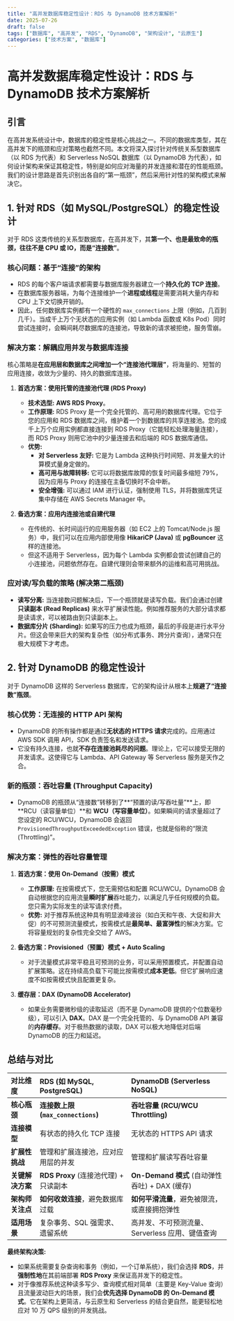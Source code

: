 ```yaml
---
title: "高并发数据库稳定性设计：RDS 与 DynamoDB 技术方案解析"
date: 2025-07-26
draft: false
tags: ["数据库", "高并发", "RDS", "DynamoDB", "架构设计", "云原生"]
categories: ["技术方案", "数据库"]
---
```


# 高并发数据库稳定性设计：RDS 与 DynamoDB 技术方案解析

## 引言

在高并发系统设计中，数据库的稳定性是核心挑战之一。不同的数据库类型，其在高并发下的瓶颈和应对策略也截然不同。本文将深入探讨针对传统关系型数据库（以 RDS 为代表）和 Serverless NoSQL 数据库（以 DynamoDB 为代表），如何设计架构来保证其稳定性，特别是如何应对海量的并发连接和潜在的性能瓶颈。我们的设计思路是首先识别出各自的“第一瓶颈”，然后采用针对性的架构模式来解决它。

## 1. 针对 RDS（如 MySQL/PostgreSQL）的稳定性设计

对于 RDS 这类传统的关系型数据库，在高并发下，其**第一个、也是最致命的瓶颈，往往不是 CPU 或 IO，而是“连接数”**。

### 核心问题：基于“连接”的架构

*   RDS 的每个客户端请求都需要与数据库服务器建立一个**持久化的 TCP 连接**。
*   在数据库服务器端，为每个连接维护一个**进程或线程**是需要消耗大量内存和 CPU 上下文切换开销的。
*   因此，任何数据库实例都有一个硬性的 `max_connections` 上限（例如，几百到几千）。当成千上万个无状态的应用实例（如 Lambda 函数或 K8s Pod）同时尝试连接时，会瞬间耗尽数据库的连接池，导致新的请求被拒绝，服务雪崩。

### 解决方案：解耦应用并发与数据库连接

核心策略是**在应用层和数据库之间增加一个“连接池代理层”**，将海量的、短暂的应用连接，收敛为少量的、持久的数据库连接。

1.  **首选方案：使用托管的连接池代理 (RDS Proxy)**
    *   **技术选型:** **AWS RDS Proxy**。
    *   **工作原理:** RDS Proxy 是一个完全托管的、高可用的数据库代理。它位于您的应用和 RDS 数据库之间，维护着一个到数据库的共享连接池。您的成千上万个应用实例都直接连接到 RDS Proxy（它能轻松处理海量连接），而 RDS Proxy 则用它池中的少量连接去和后端的 RDS 数据库通信。
    *   **优势:**
        *   **对 Serverless 友好:** 它是为 Lambda 这种执行时间短、并发量大的计算模式量身定做的。
        *   **高可用与故障转移:** 它可以将数据库故障的恢复时间最多缩短 79%，因为应用与 Proxy 的连接在主备切换时不会中断。
        *   **安全增强:** 可以通过 IAM 进行认证，强制使用 TLS，并将数据库凭证集中存储在 AWS Secrets Manager 中。

2.  **备选方案：应用内连接池或自建代理**
    *   在传统的、长时间运行的应用服务器（如 EC2 上的 Tomcat/Node.js 服务）中，我们可以在应用内部使用像 **HikariCP (Java)** 或 **pgBouncer** 这样的连接池。
    *   但这不适用于 Serverless，因为每个 Lambda 实例都会尝试创建自己的小连接池，问题依然存在。自建代理则会带来额外的运维和高可用挑战。

### 应对读/写负载的策略 (解决第二瓶颈)

*   **读写分离:** 当连接数问题解决后，下一个瓶颈就是读写负载。我们会通过创建**只读副本 (Read Replicas)** 来水平扩展读性能。例如推荐服务的大部分请求都是读请求，可以被路由到只读副本上。
*   **数据库分片 (Sharding):** 如果写的压力也成为瓶颈，最后的手段是进行水平分片。但这会带来巨大的架构复杂性（如分布式事务、跨分片查询），通常只在极大规模下才考虑。

## 2. 针对 DynamoDB 的稳定性设计

对于 DynamoDB 这样的 Serverless 数据库，它的架构设计从根本上**规避了“连接数”瓶颈**。

### 核心优势：无连接的 HTTP API 架构

*   DynamoDB 的所有操作都是通过**无状态的 HTTPS 请求**完成的。应用通过 AWS SDK 调用 API，SDK 负责签名和发送请求。
*   它没有持久连接，也就**不存在连接池耗尽的问题**。理论上，它可以接受无限的并发请求。这使得它与 Lambda、API Gateway 等 Serverless 服务是天作之合。

### 新的瓶颈：吞吐容量 (Throughput Capacity)

*   DynamoDB 的瓶颈从“连接数”转移到了**“预置的读/写吞吐量”**上，即 **RCU（读容量单位）**和 **WCU（写容量单位）**。如果瞬间的请求量超过了您设定的 RCU/WCU，DynamoDB 会返回 `ProvisionedThroughputExceededException` 错误，也就是俗称的“限流 (Throttling)”。

### 解决方案：弹性的吞吐容量管理

1.  **首选方案：使用 On-Demand（按需）模式**
    *   **工作原理:** 在按需模式下，您无需预估和配置 RCU/WCU。DynamoDB 会自动根据您的应用流量**瞬时扩展**吞吐能力，以满足几乎任何规模的负载。您只需为实际发生的读写请求付费。
    *   **优势:** 对于推荐系统这种具有明显波峰波谷（如白天和午夜、大促和非大促）的不可预测流量模式，按需模式是**最简单、最富弹性**的解决方案。它将容量规划的复杂性完全交给了 AWS。

2.  **备选方案：Provisioned（预置）模式 + Auto Scaling**
    *   对于流量模式非常平稳且可预测的业务，可以采用预置模式，并配置自动扩展策略。这在持续高负载下可能比按需模式**成本更低**。但它扩展响应速度不如按需模式快且配置更复杂。

3.  **缓存层：DAX (DynamoDB Accelerator)**
    *   如果业务需要微秒级的读取延迟（而不是 DynamoDB 提供的个位数毫秒级），可以引入 **DAX**。DAX 是一个完全托管的、与 DynamoDB API 兼容的**内存缓存**。对于极热数据的读取，DAX 可以极大地降低对后端 DynamoDB 的压力和延迟。

## 总结与对比

| 对比维度 | RDS (如 MySQL, PostgreSQL) | DynamoDB (Serverless NoSQL) |
| :--- | :--- | :--- |
| **核心瓶颈** | **连接数上限 (`max_connections`)** | **吞吐容量 (RCU/WCU Throttling)** |
| **连接模型** | 有状态的持久化 TCP 连接 | 无状态的 HTTPS API 请求 |
| **扩展性挑战** | 管理和扩展连接池，应对应用层的并发 | 管理和扩展读写吞吐容量 |
| **关键解决方案** | **RDS Proxy** (连接池代理) + 只读副本 | **On-Demand 模式** (自动弹性吞吐) + DAX (缓存) |
| **架构师关注点** | **如何收敛连接**，避免数据库过载 | **如何平滑流量**，避免被限流，或直接拥抱弹性 |
| **适用场景** | 复杂事务、SQL 强需求、遗留系统 | 高并发、不可预测流量、Serverless 应用、键值查询 |

**最终架构决策:**

*   如果系统需要复杂查询和事务（例如，一个订单系统），我们会选择 **RDS**，并**强制性地**在其前端部署 **RDS Proxy** 来保证高并发下的稳定性。
*   对于像推荐系统这种读多写少、查询模式相对简单（主要是 Key-Value 查询）且流量波动巨大的场景，我们会**优先选择 DynamoDB 的 On-Demand 模式**。它在架构上更简洁，与云原生和 Serverless 的结合更自然，能更轻松地应对 10 万 QPS 级别的并发挑战。

